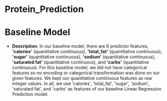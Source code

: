 # Protein_Prediction

# Baseline Model <a name="baselinemodel"></a>

- **Description**: In our baseline model, there are 6 predictor features, **'calories'** (quantitative continuous), **'total_fat'** (quantitative continuous), **'sugar'** (quantitative continuous), **'sodium'** (quantitative continuous), **'saturated fat'** (quantitative continuous), and **'carbs'** (quantitative continuous). For this baseline model, we did not have categorical features so no encoding or categorical transformation was done on our given features. We kept our quantitative continuous features as raw integer values. In all, we use 'calories', 'total_fat', 'sugar', 'sodium', 'saturated fat', and 'carbs' as features of our baseline Linear Regression Prediction model.
